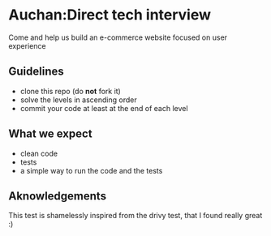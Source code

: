 # Auchan:Direct tech interview

Come and help us build an e-commerce website focused on user experience

## Guidelines

- clone this repo (do **not** fork it)
- solve the levels in ascending order
- commit your code at least at the end of each level

## What we expect

- clean code
- tests
- a simple way to run the code and the tests

## Aknowledgements

This test is shamelessly inspired from the drivy test, that I found really great :)